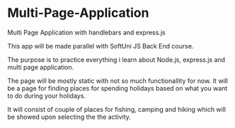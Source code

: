 # Multi-Page-Application
 Multi Page Application with handlebars and express.js


This app will be made parallel with SoftUni JS Back End course.

The purpose is to practice everything i learn about Node.js, express.js and multi page application. 

The page will be mostly static with not so much functionallity for now.  It will be a page 
for finding places for spending holidays based on what you want to do during your holidays.

It will consist of couple of places for fishing, camping and hiking which will be showed upon
selecting the the activity. 